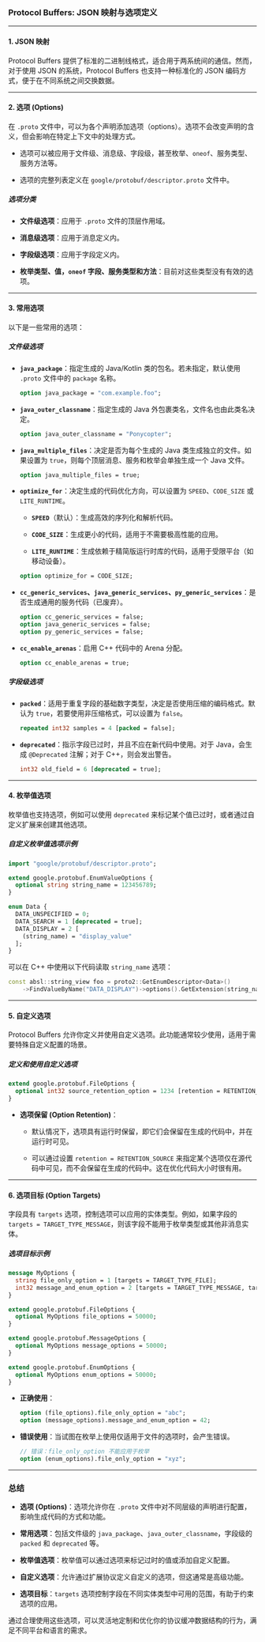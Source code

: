 ### Protocol Buffers: JSON 映射与选项定义

---

#### **1. JSON 映射**

Protocol Buffers 提供了标准的二进制线格式，适合用于两系统间的通信。然而，对于使用 JSON 的系统，Protocol Buffers 也支持一种标准化的 JSON 编码方式，便于在不同系统之间交换数据。

---

#### **2. 选项 (Options)**

在 `.proto` 文件中，可以为各个声明添加选项（options）。选项不会改变声明的含义，但会影响在特定上下文中的处理方式。

- 选项可以被应用于文件级、消息级、字段级，甚至枚举、`oneof`、服务类型、服务方法等。
    
- 选项的完整列表定义在 `google/protobuf/descriptor.proto` 文件中。
    

##### **选项分类**

- **文件级选项**：应用于 `.proto` 文件的顶层作用域。
    
- **消息级选项**：应用于消息定义内。
    
- **字段级选项**：应用于字段定义内。
    
- **枚举类型、值，`oneof` 字段、服务类型和方法**：目前对这些类型没有有效的选项。
    

---

#### **3. 常用选项**

以下是一些常用的选项：

##### **文件级选项**

- **`java_package`**：指定生成的 Java/Kotlin 类的包名。若未指定，默认使用 `.proto` 文件中的 `package` 名称。
    
    ```proto
    option java_package = "com.example.foo";
    ```
    
- **`java_outer_classname`**：指定生成的 Java 外包裹类名，文件名也由此类名决定。
    
    ```proto
    option java_outer_classname = "Ponycopter";
    ```
    
- **`java_multiple_files`**：决定是否为每个生成的 Java 类生成独立的文件。如果设置为 `true`，则每个顶层消息、服务和枚举会单独生成一个 Java 文件。
    
    ```proto
    option java_multiple_files = true;
    ```
    
- **`optimize_for`**：决定生成的代码优化方向，可以设置为 `SPEED`、`CODE_SIZE` 或 `LITE_RUNTIME`。
    
    - **`SPEED`**（默认）：生成高效的序列化和解析代码。
        
    - **`CODE_SIZE`**：生成更小的代码，适用于不需要极高性能的应用。
        
    - **`LITE_RUNTIME`**：生成依赖于精简版运行时库的代码，适用于受限平台（如移动设备）。
        
    
    ```proto
    option optimize_for = CODE_SIZE;
    ```
    
- **`cc_generic_services`、`java_generic_services`、`py_generic_services`**：是否生成通用的服务代码（已废弃）。
    
    ```proto
    option cc_generic_services = false;
    option java_generic_services = false;
    option py_generic_services = false;
    ```
    
- **`cc_enable_arenas`**：启用 C++ 代码中的 Arena 分配。
    
    ```proto
    option cc_enable_arenas = true;
    ```
    

##### **字段级选项**

- **`packed`**：适用于重复字段的基础数字类型，决定是否使用压缩的编码格式。默认为 `true`，若要使用非压缩格式，可以设置为 `false`。
    
    ```proto
    repeated int32 samples = 4 [packed = false];
    ```
    
- **`deprecated`**：指示字段已过时，并且不应在新代码中使用。对于 Java，会生成 `@Deprecated` 注解；对于 C++，则会发出警告。
    
    ```proto
    int32 old_field = 6 [deprecated = true];
    ```
    

---

#### **4. 枚举值选项**

枚举值也支持选项，例如可以使用 `deprecated` 来标记某个值已过时，或者通过自定义扩展来创建其他选项。

##### **自定义枚举值选项示例**

```proto
import "google/protobuf/descriptor.proto";

extend google.protobuf.EnumValueOptions {
  optional string string_name = 123456789;
}

enum Data {
  DATA_UNSPECIFIED = 0;
  DATA_SEARCH = 1 [deprecated = true];
  DATA_DISPLAY = 2 [
    (string_name) = "display_value"
  ];
}
```

可以在 C++ 中使用以下代码读取 `string_name` 选项：

```cpp
const absl::string_view foo = proto2::GetEnumDescriptor<Data>()
    ->FindValueByName("DATA_DISPLAY")->options().GetExtension(string_name);
```

---

#### **5. 自定义选项**

Protocol Buffers 允许你定义并使用自定义选项。此功能通常较少使用，适用于需要特殊自定义配置的场景。

##### **定义和使用自定义选项**

```proto
extend google.protobuf.FileOptions {
  optional int32 source_retention_option = 1234 [retention = RETENTION_SOURCE];
}
```

- **选项保留 (Option Retention)**：
    
    - 默认情况下，选项具有运行时保留，即它们会保留在生成的代码中，并在运行时可见。
        
    - 可以通过设置 `retention = RETENTION_SOURCE` 来指定某个选项仅在源代码中可见，而不会保留在生成的代码中。这在优化代码大小时很有用。
        

---

#### **6. 选项目标 (Option Targets)**

字段具有 `targets` 选项，控制选项可以应用的实体类型。例如，如果字段的 `targets = TARGET_TYPE_MESSAGE`，则该字段不能用于枚举类型或其他非消息实体。

##### **选项目标示例**

```proto
message MyOptions {
  string file_only_option = 1 [targets = TARGET_TYPE_FILE];
  int32 message_and_enum_option = 2 [targets = TARGET_TYPE_MESSAGE, targets = TARGET_TYPE_ENUM];
}

extend google.protobuf.FileOptions {
  optional MyOptions file_options = 50000;
}

extend google.protobuf.MessageOptions {
  optional MyOptions message_options = 50000;
}

extend google.protobuf.EnumOptions {
  optional MyOptions enum_options = 50000;
}
```

- **正确使用**：
    
    ```proto
    option (file_options).file_only_option = "abc";
    option (message_options).message_and_enum_option = 42;
    ```
    
- **错误使用**：当试图在枚举上使用仅适用于文件的选项时，会产生错误。
    
    ```proto
    // 错误：file_only_option 不能应用于枚举
    option (enum_options).file_only_option = "xyz";
    ```
    

---

### 总结

- **选项 (Options)**：选项允许你在 `.proto` 文件中对不同层级的声明进行配置，影响生成代码的方式和功能。
    
- **常用选项**：包括文件级的 `java_package`、`java_outer_classname`，字段级的 `packed` 和 `deprecated` 等。
    
- **枚举值选项**：枚举值可以通过选项来标记过时的值或添加自定义配置。
    
- **自定义选项**：允许通过扩展协议定义自定义的选项，但这通常是高级功能。
    
- **选项目标**：`targets` 选项控制字段在不同实体类型中可用的范围，有助于约束选项的应用。
    

通过合理使用这些选项，可以灵活地定制和优化你的协议缓冲数据结构的行为，满足不同平台和语言的需求。